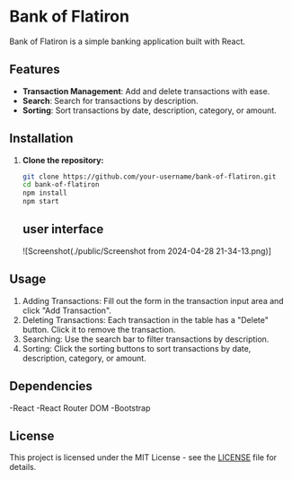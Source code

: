# Bank of Flatiron

Bank of Flatiron is a simple banking application built with React.

## Features

- **Transaction Management**: Add and delete transactions with ease.
- **Search**: Search for transactions by description.
- **Sorting**: Sort transactions by date, description, category, or amount.

## Installation

1. **Clone the repository:**
   ```bash
   git clone https://github.com/your-username/bank-of-flatiron.git
   cd bank-of-flatiron
   npm install
   npm start
   ```

   ## user interface
   ![Screenshot(./public/Screenshot from 2024-04-28 21-34-13.png)]

## Usage

1. Adding Transactions: Fill out the form in the transaction input area and click "Add Transaction".
1. Deleting Transactions: Each transaction in the table has a "Delete" button. Click it to remove the transaction.
1. Searching: Use the search bar to filter transactions by description.
1. Sorting: Click the sorting buttons to sort transactions by date, description, category, or amount.

## Dependencies

-React
-React Router DOM
-Bootstrap

 ## License
 This project is licensed under the MIT License - see the [LICENSE](LICENSE) file for details.
